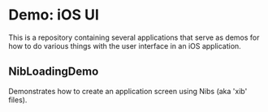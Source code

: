 # Demo: iOS UI
This is a repository containing several applications that serve as demos for how to do various things with the user interface in an iOS application.

## NibLoadingDemo
Demonstrates how to create an application screen using Nibs (aka 'xib' files).

